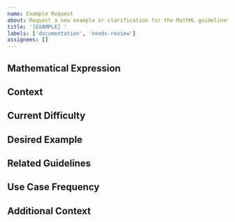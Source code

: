 ```yaml
---
name: Example Request
about: Request a new example or clarification for the MathML guidelines
title: '[EXAMPLE] '
labels: ['documentation', 'needs-review']
assignees: []
---
```


## Mathematical Expression
<!-- Describe the mathematical expression that needs an example -->

## Context
<!-- Provide context about where this expression appears (e.g., algebra, calculus, physics) -->

## Current Difficulty
<!-- What is unclear or missing about how to mark this up? -->

## Desired Example
<!-- What kind of example would be most helpful? -->

## Related Guidelines
<!-- Which existing guidelines are related to this request? -->

## Use Case Frequency
<!-- How common is this type of expression in educational materials? -->

## Additional Context
<!-- Any other information that would help create a good example -->